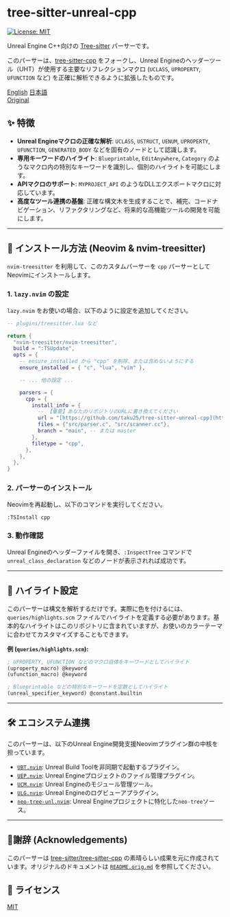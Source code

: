 # tree-sitter-unreal-cpp

[![License: MIT](https://img.shields.io/badge/License-MIT-yellow.svg)](https://opensource.org/licenses/MIT)

Unreal Engine C++向けの [Tree-sitter](https://tree-sitter.github.io/tree-sitter/) パーサーです。

このパーサーは、[tree-sitter-cpp](https://github.com/tree-sitter/tree-sitter-cpp) をフォークし、Unreal Engineのヘッダーツール（UHT）が使用する主要なリフレクションマクロ (`UCLASS`, `UPROPERTY`, `UFUNCTION` など) を正確に解析できるように拡張したものです。

[English](./README.md) [日本語](./README_ja.md)  
[Original](./README.orig.md)

## ✨ 特徴

* **Unreal Engineマクロの正確な解析**: `UCLASS`, `USTRUCT`, `UENUM`, `UPROPERTY`, `UFUNCTION`, `GENERATED_BODY` などを固有のノードとして認識します。
* **専用キーワードのハイライト**: `Blueprintable`, `EditAnywhere`, `Category` のようなマクロ内の特別なキーワードを識別し、個別のハイライトを可能にします。
* **APIマクロのサポート**: `MYPROJECT_API` のようなDLLエクスポートマクロに対応しています。
* **高度なツール連携の基盤**: 正確な構文木を生成することで、補完、コードナビゲーション、リファクタリングなど、将来的な高機能ツールの開発を可能にします。

---

## 🚀 インストール方法 (Neovim & nvim-treesitter)

`nvim-treesitter` を利用して、このカスタムパーサーを `cpp` パーサーとしてNeovimにインストールします。

### 1. `lazy.nvim` の設定

`lazy.nvim` をお使いの場合、以下のように設定を追加してください。

```lua
-- plugins/treesitter.lua など

return {
  "nvim-treesitter/nvim-treesitter",
  build = ":TSUpdate",
  opts = {
    -- ensure_installed から "cpp" を削除、または含めないようにする
    ensure_installed = { "c", "lua", "vim" },

    -- ... 他の設定 ...

    parsers = {
      cpp = {
        install_info = {
          -- 【重要】あなたのリポジトリのURLに書き換えてください
          url = "[https://github.com/taku25/tree-sitter-unreal-cpp](https://github.com/taku25/tree-sitter-unreal-cpp)", 
          files = {"src/parser.c", "src/scanner.cc"},
          branch = "main", -- または master
        },
        filetype = "cpp",
      },
    },
  },
}
```

### 2. パーサーのインストール

Neovimを再起動し、以下のコマンドを実行してください。

```vim
:TSInstall cpp
```

### 3. 動作確認

Unreal Engineのヘッダーファイルを開き、`:InspectTree` コマンドで `unreal_class_declaration` などのノードが表示されれば成功です。

---

## 🎨 ハイライト設定

このパーサーは構文を解析するだけです。実際に色を付けるには、`queries/highlights.scm` ファイルでハイライトを定義する必要があります。基本的なハイライトはこのリポジトリに含まれていますが、お使いのカラーテーマに合わせてカスタマイズすることもできます。

**例 (`queries/highlights.scm`):**
```scheme
; UPROPERTY, UFUNCTION などのマクロ自体をキーワードとしてハイライト
(uproperty_macro) @keyword
(ufunction_macro) @keyword

; Blueprintable などの特別なキーワードを定数としてハイライト
(unreal_specifier_keyword) @constant.builtin
```

---

## 🛠️ エコシステム連携

このパーサーは、以下のUnreal Engine開発支援Neovimプラグイン群の中核を担っています。

* [`UBT.nvim`](https://github.com/taku25/UBT.nvim): Unreal Build Toolを非同期で起動するプラグイン。
* [`UEP.nvim`](https://github.com/taku25/UEP.nvim): Unreal Engineプロジェクトのファイル管理プラグイン。
* [`UCM.nvim`](https://github.com/taku25/UCM.nvim): Unreal Engineのモジュール管理ツール。
* [`ULG.nvim`](https://github.com/taku25/ULG.nvim): Unreal Engineのログビューアプラグイン。
* [`neo-tree-unl.nvim`](https://github.com/taku25/neo-tree-unl.nvim): Unreal Engineプロジェクトに特化した`neo-tree`ソース。

---

## 🙏謝辞 (Acknowledgements)

このパーサーは [tree-sitter/tree-sitter-cpp](https://github.com/tree-sitter/tree-sitter-cpp) の素晴らしい成果を元に作成されています。オリジナルのドキュメントは [`README.orig.md`](./README.orig.md) を参照してください。

## 📄 ライセンス

[MIT](./LICENSE)
